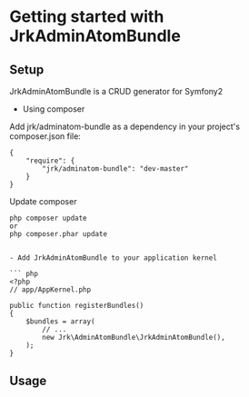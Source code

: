 Getting started with JrkAdminAtomBundle
======================================

Setup
-----
JrkAdminAtomBundle is a CRUD generator for Symfony2


- Using composer

Add jrk/adminatom-bundle as a dependency in your project's composer.json file:

```
{
    "require": {
        "jrk/adminatom-bundle": "dev-master"
    }
}
```
Update composer
```
php composer update
or 
php composer.phar update


- Add JrkAdminAtomBundle to your application kernel

``` php
<?php
// app/AppKernel.php

public function registerBundles()
{
    $bundles = array(
        // ...
        new Jrk\AdminAtomBundle\JrkAdminAtomBundle(),
    );
}
```


Usage
-----
